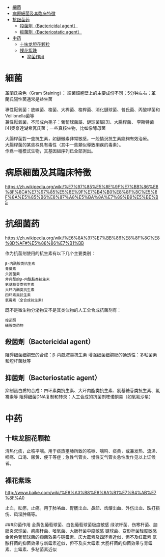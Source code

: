 <!-- TOC -->

- [細菌](#細菌)
- [病原細菌及其臨床特徵](#病原細菌及其臨床特徵)
- [抗细菌药](#抗细菌药)
    - [殺菌劑（Bactericidal agent）](#殺菌劑bactericidal-agent)
    - [抑菌劑（Bacteriostatic agent）](#抑菌劑bacteriostatic-agent)
- [中药](#中药)
    - [十味龙胆花颗粒](#十味龙胆花颗粒)
    - [裸花紫珠](#裸花紫珠)
        - [抑菌作用](#抑菌作用)

<!-- /TOC -->

# 細菌
革蘭氏染色（Gram Staining）： 細菌細胞壁上的主要成份不同；5分钟左右；革蘭氏陽性菌通常是益生菌

專性厭氧菌：放線菌、梭菌、大桿菌、梭桿菌、消化鏈球菌、普氏菌、丙酸桿菌和Veillonella菌等  
兼性厭氧菌，不形成內孢子：葡萄球菌屬、鏈球菌屬[3]、大腸桿菌、 李斯特菌[4]奧奈達湖希瓦氏菌；一些真核生物，比如像酵母菌

大腸桿菌對一些抗生素，如鏈黴素非常敏感，一般情況抗生素能夠有效治療。  
大腸桿菌的某些株具有毒性（其中一些類似導致痢疾的毒素）。  
作爲一種模式生物，其基因組序列已全部測出。

# 病原細菌及其臨床特徵
https://zh.wikipedia.org/wiki/%E7%97%85%E5%8E%9F%E7%BB%86%E8%8F%8C#%E7%97%85%E5%8E%9F%E7%B4%B0%E8%8F%8C%E5%8F%8A%E5%85%B6%E8%87%A8%E5%BA%8A%E7%89%B9%E5%BE%B5

# 抗细菌药
https://zh.wikipedia.org/wiki/%E6%8A%97%E7%BB%86%E8%8F%8C%E8%8D%AF#%E5%88%86%E7%B1%BB

作为抗菌剂使用的抗生素有以下几个主要类别：

    β-内酰胺类抗生素
    青黴素
    头孢菌素
    非典型的β-内酰胺类抗生素
    氨基糖苷类抗生素
    大环内酯类抗生素
    四环素类抗生素
    氯霉素（全合成抗生素）

既不是微生物分泌物又不是其类似物的人工全合成抗菌剂有：

    喹诺酮
    磺胺类药物

## 殺菌劑（Bactericidal agent）
阻碍细菌细胞壁的合成：β-内酰胺类抗生素
增强细菌细胞膜的通透性：多粘菌素和短杆菌肽等

## 抑菌劑（Bacteriostatic agent）
抑制蛋白质的合成：四环素类抗生素、大环内酯类抗生素、氨基糖苷类抗生素、氯霉素等
阻碍细菌DNA复制和转录：人工合成的抗菌剂喹诺酮类（如氧氟沙星）

# 中药
## 十味龙胆花颗粒
清热化痰，止咳平喘。用于痰热壅肺所致的咳嗽、喘鸣、痰黄，或兼发热、流涕、咽痛、口渴、尿黄、便干等症；急性气管炎、慢性支气管炎急性发作见以上证候者。

## 裸花紫珠
http://www.baike.com/wiki/%E8%A3%B8%E8%8A%B1%E7%B4%AB%E7%8F%A0

止血，祛瘀，止痛。用于肺咯血、胃肠出血、鼻衄、齿龈出血、外伤出血、跌打损伤、风湿肿痛等。

###抑菌作用
    金黄色葡萄球菌、白色葡萄球菌极度敏感
    绿浓杆菌、伤寒杆菌、脑膜炎双球菌、痢疾杆菌、嗜氧菌、大肠杆菌中度敏感
    链球菌、变形杆菌轻度敏感
    金黄色葡萄球菌的抑菌效果与链霉素、庆大霉素及四环素近似，但不及红霉素
    氯脓杆菌的抑菌效果与新霉素近似，但不及庆大霉素
    大肠杆菌的抑菌效果与青霉素、土霉素、多粘菌素近似